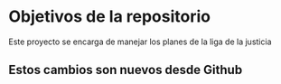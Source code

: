 # Objetivos de la repositorio

Este proyecto se encarga de manejar los planes de la liga de la justicia


##  Estos cambios son nuevos  desde Github
